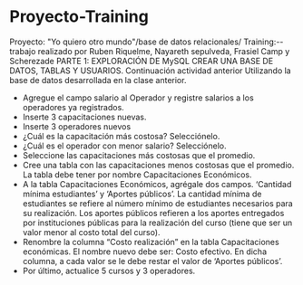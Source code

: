# Proyecto-Training
Proyecto: "Yo quiero otro mundo"/base de datos relacionales/ Training:-- trabajo realizado por Ruben Riquelme, Nayareth sepulveda, Frasiel Camp y Scherezade 
PARTE 1: EXPLORACIÓN DE MySQL
CREAR UNA BASE DE DATOS, TABLAS Y USUARIOS.
Continuación actividad anterior
Utilizando la base de datos desarrollada en la clase anterior.
- Agregue el campo salario al Operador y registre salarios a los operadores ya registrados.
- Inserte 3 capacitaciones nuevas.
- Inserte 3 operadores nuevos
- ¿Cuál es la capacitación más costosa? Selecciónelo.
- ¿Cuál es el operador con menor salario? Selecciónelo.
- Seleccione las capacitaciones más costosas que el promedio.
- Cree una tabla con las capacitaciones menos costosas que el promedio. La tabla debe tener por
nombre Capacitaciones Económicos.
- A la tabla Capacitaciones Económicos, agrégale dos campos. ‘Cantidad mínima estudiantes’ y
‘Aportes públicos’. La cantidad mínima de estudiantes se refiere al número mínimo de estudiantes
necesarios para su realización. Los aportes públicos refieren a los aportes entregados por
instituciones públicas para la realización del curso (tiene que ser un valor menor al costo total del
curso).
- Renombre la columna “Costo realización” en la tabla Capacitaciones económicas. El nombre
nuevo debe ser: Costo efectivo. En dicha columna, a cada valor se le debe restar el valor de
‘Aportes públicos’.
- Por último, actualice 5 cursos y 3 operadores.
